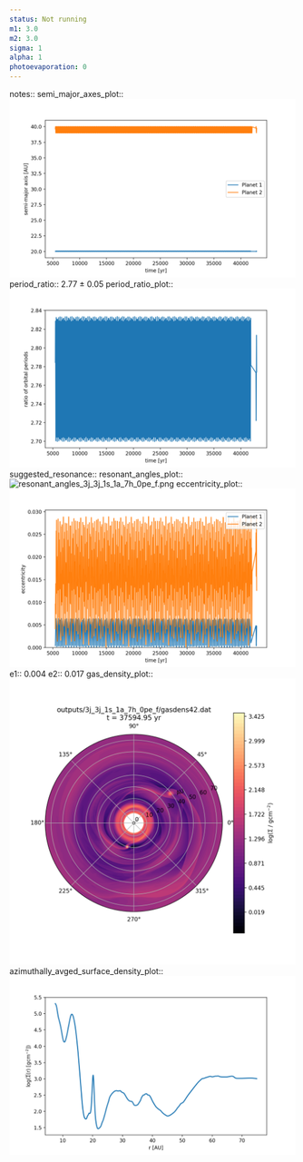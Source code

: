 ```yaml
---
status: Not running
m1: 3.0
m2: 3.0
sigma: 1
alpha: 1
photoevaporation: 0
---
```


notes::
semi_major_axes_plot:: ![semi_major_axes_3j_3j_1s_1a_7h_0pe_f.png](plots/semi_major_axes/semi_major_axes_3j_3j_1s_1a_7h_0pe_f.png)
period_ratio:: 2.77 ± 0.05
period_ratio_plot:: ![period_ratio_3j_3j_1s_1a_7h_0pe_f.png](plots/period_ratio/period_ratio_3j_3j_1s_1a_7h_0pe_f.png)
suggested_resonance:: 
resonant_angles_plot:: ![resonant_angles_3j_3j_1s_1a_7h_0pe_f.png](plots/resonant_angles/resonant_angles_3j_3j_1s_1a_7h_0pe_f.png)
eccentricity_plot:: ![eccentricity_3j_3j_1s_1a_7h_0pe_f.png](plots/eccentricity/eccentricity_3j_3j_1s_1a_7h_0pe_f.png)
e1:: 0.004
e2:: 0.017
gas_density_plot:: ![gas_density_3j_3j_1s_1a_7h_0pe_f.png](plots/gas_density/gas_density_3j_3j_1s_1a_7h_0pe_f.png)
azimuthally_avged_surface_density_plot:: ![azimuthally_avged_surface_density_3j_3j_1s_1a_7h_0pe_f.png](plots/azimuthally_avged_surface_density/azimuthally_avged_surface_density_3j_3j_1s_1a_7h_0pe_f.png)
